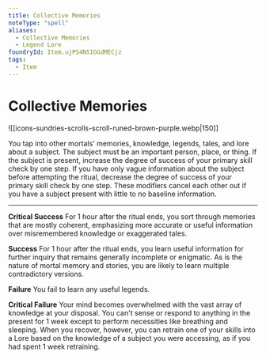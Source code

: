 ```yaml
---
title: Collective Memories
noteType: "spell"
aliases:
  - Collective Memories
  - Legend Lore
foundryId: Item.ujPS4NSIGGdMECjz
tags:
  - Item
---
```


# Collective Memories
![[icons-sundries-scrolls-scroll-runed-brown-purple.webp|150]]

You tap into other mortals' memories, knowledge, legends, tales, and lore about a subject. The subject must be an important person, place, or thing. If the subject is present, increase the degree of success of your primary skill check by one step. If you have only vague information about the subject before attempting the ritual, decrease the degree of success of your primary skill check by one step. These modifiers cancel each other out if you have a subject present with little to no baseline information.

* * *

**Critical Success** For 1 hour after the ritual ends, you sort through memories that are mostly coherent, emphasizing more accurate or useful information over misremembered knowledge or exaggerated tales.

**Success** For 1 hour after the ritual ends, you learn useful information for further inquiry that remains generally incomplete or enigmatic. As is the nature of mortal memory and stories, you are likely to learn multiple contradictory versions.

**Failure** You fail to learn any useful legends.

**Critical Failure** Your mind becomes overwhelmed with the vast array of knowledge at your disposal. You can't sense or respond to anything in the present for 1 week except to perform necessities like breathing and sleeping. When you recover, however, you can retrain one of your skills into a Lore based on the knowledge of a subject you were accessing, as if you had spent 1 week retraining.
